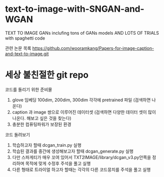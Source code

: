 # text-to-image-with-SNGAN-and-WGAN
TEXT TO IMAGE GANs inclufing tons of GANs models AND LOTS OF TRIALS with spaghetti code


관련 논문 목록 https://github.com/wooramkang/Papers-for-image-caption-and-text-to-image.git



# 세상 불친절한 git repo

코드를 돌리기 위한 준비물

1. glove 임베딩 100dim, 200dim, 300dim 각각에 pretrained 파일 (검색하면 나온다)
2. caption 과 image 쌍으로 이루어진 데이터셋 (검색하면 다양한 데이터 셋이 많이 나온다. 해보고 싶은 것을 찾는다)
3. 충분한 컴퓨팅파워가 보장된 환경


코드 돌려보기
1. 학습하고자 할때 dcgan_train.py 실행
2. 학습된 결과를 중간에 생성해보고자 할때 dcgan_generate.py 실행
3. 다만 스파게티가 매우 꼬여 있어서 TXT2IMAGE/library/dcgan_v3.py안쪽을 정리하며 목적에 맞게 수정후 주석을 풀고 실행
4. 다른 형태로 트라이얼 하고자 할때는 각각의 다른 코드뭉치를 주석을 풀고 실행
